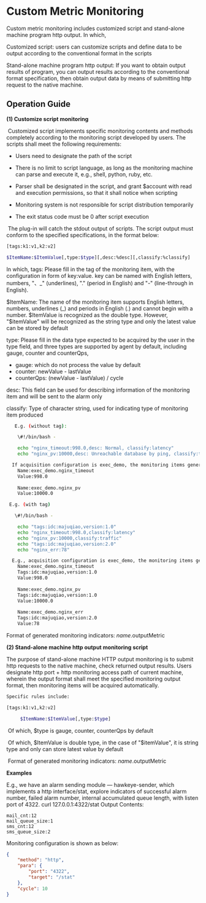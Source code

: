 # Custom Metric Monitoring

Custom metric monitoring includes customized script and stand-alone machine program http output. In which,

Customized script: users can customize scripts and define data to be output according to the conventional format in the scripts

Stand-alone machine program http output: If you want to obtain output results of program, you can output results according to the conventional format specification, then obtain output data by means of submitting http request to the native machine.

## Operation Guide

**(1) Customize script monitoring**

​     Customized script implements specific monitoring contents and methods completely according to the monitoring script developed by users. The scripts shall meet the following requirements:

- Users need to designate the path of the script

- There is no limit to script language, as long as the monitoring machine can parse and execute it, e.g., shell, python, ruby, etc.

- Parser shall be designated in the script, and grant $account with read and execution permissions, so that it shall notice when scripting

- Monitoring system is not responsible for script distribution temporarily

- The exit status code must be 0 after script execution


​     The plug-in will catch the stdout output of scripts. The script output must conform to the specified specifications, in the format below:

```sh
[tags:k1:v1,k2:v2]

$ItemName:$ItemValue[,type:$type][,desc:%desc][,classify:%classify]
```

 In which, 
 tags: Please fill in the tag of the monitoring item, with the configuration in form of key:value. key can be named with English letters, numbers, "、_" (underlines), "." (period in English) and "-" (line-through in English).

$ItemName: The name of the monitoring item supports English letters, numbers, underlines (_) and periods in English (.) and cannot begin with a number. $ItemValue is recognized as the double type. However, "$itemValue" will be recognized as the string type and only the latest value can be stored by default

type: Please fill in the data type expected to be acquired by the user in the type field, and three types are supported by agent by default, including gauge, counter and counterQps,

- gauge: which do not process the value by default
- counter: newValue - lastValue
- counterQps: (newValue - lastValue) / cycle

desc: This field can be used for describing information of the monitoring item and will be sent to the alarm only

classify: Type of character string, used for indicating type of monitoring item produced  


```sh
   E.g. (without tag):

    \#!/bin/bash -

    echo "nginx_timeout:998.0,desc: Normal, classify:latency"
    echo "nginx_pv:10000,desc: Unreachable database by ping, classify:traffic"

  If acquisition configuration is exec_demo, the monitoring items generated by monitoring script above are:
    Name:exec_demo.nginx_timeout
    Value:998.0
    
    Name:exec_demo.nginx_pv
    Value:10000.0  
```

```sh
 E.g. (with tag)

   \#!/bin/bash -

    echo "tags:idc:majuqiao,version:1.0"
    echo "nginx_timeout:998.0,classify:latency"
    echo "nginx_pv:10000,classify:traffic"
    echo "tags:idc:majuqiao,version:2.0"
    echo "nginx_err:78"

  E.g., acquisition configuration is exec_demo, the monitoring items generated by monitoring script above are:
    Name:exec_demo.nginx_timeout
    Tags:idc:majuqiao,version:1.0
    Value:998.0
       
    Name:exec_demo.nginx_pv
    Tags:idc:majuqiao,version:1.0
    Value:10000.0  
    
    Name:exec_demo.nginx_err
    Tags:idc:majuqiao,version:2.0
    Value:78  
```

Format of generated monitoring indicators: $name.$outputMetric

**(2) Stand-alone machine http output monitoring script**

The purpose of stand-alone machine HTTP output monitoring is to submit http requests to the native machine, check returned output results. Users designate http port + http monitoring access path of current machine, wherein the output format shall meet the specified monitoring output format, then monitoring items will be acquired automatically.

```sh
Specific rules include:

[tags:k1:v1,k2:v2]

     $ItemName:$ItemValue[,type:$type]
```

 ​     Of which, $type is gauge, counter, counterQps by default

 ​     Of which, $ItemValue is double type, in the case of "$itemValue", it is string type and only can store latest value by default

 ​   Format of generated monitoring indicators: $name.$outputMetric

**Examples**

E.g., we have an alarm sending module — hawkeye-sender, which implements a http interface/stat, explore indicators of successful alarm number, failed alarm number, internal accumulated queue length, with listen port of 4322.
curl 127.0.0.1:4322/stat
Output Contents:

```
mail_cnt:12
mail_queue_size:1
sms_cnt:12
sms_queue_size:2
```

Monitoring configuration is shown as below:

```json
{
	"method": "http",
	"para": {
		"port": "4322",
		"target": "/stat"
	},
	"cycle": 10
}
```

